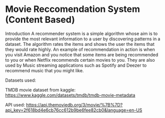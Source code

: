 # Movie Reccomendation System (Content Based)

Introduction
A recommender system is a simple algorithm whose aim is to provide the most relevant information to a user by discovering patterns in a dataset. The algorithm rates the items and shows the user the items that they would rate highly. An example of recommendation in action is when you visit Amazon and you notice that some items are being recommended to you or when Netflix recommends certain movies to you. They are also used by Music streaming applications such as Spotify and Deezer to recommend music that you might like.

Datasets used:

TMDB movie dataset from kaggle:
https://www.kaggle.com/datasets/tmdb/tmdb-movie-metadata

API used:
https://api.themoviedb.org/3/movie/%7B%7D?api_key=2f618bd4e6cb76cc612b9be6fee82cb0&language=en-US




